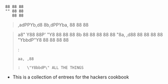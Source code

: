     88 88 88
    "" 88 88
       88 88

> ,adPPYb,d8 8b,dPPYba, 88 88 88

> a8\" Y88 88P\'   \"Y8 88 88 88
> 8b       88 88         88 88 88
> \"8a,   ,d88 88         88 88 88
>  \"YbbdP\"Y8 88 88 88 88
>
> :   
>
>     aa, ,88
>
>     :   \"Y8bbdP\" ALL THE THINGS
>
-   This is a collection of entrees for the hackers cookbook
